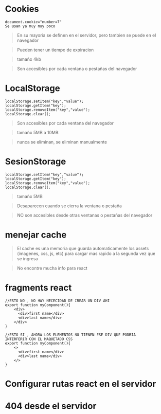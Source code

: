 
# Cookies
    document.cookie="number=7" 
    Se usan ya muy muy poco
>En su mayoria se definen en el servidor, pero tambien se puede en el navegador

>Pueden tener un tiempo de expiracion

>tamaño 4kb

>Son accesibles por cada ventana o pestañas del navegador


# LocalStorage

    localStorage.setItem("key","value");
    localStorage.getItem("key");
    localStorage.removeItem("key","value");
    localStorage.clear();

>Son accesibles por cada ventana del navegador

>tamaño 5MB a 10MB

>nunca se eliminan, se eliminan manualmente

# SesionStorage
    localStorage.setItem("key","value");
    localStorage.getItem("key");
    localStorage.removeItem("key","value");
    localStorage.clear();

>tamaño 5MB

>Desaparecen cuando se cierra la ventana o pestaña

>NO son accesibles desde otras ventanas o pestañas del navegador

# menejar cache

>El cache es una memoria que guarda automaticamente los assets (imagenes, css, js, etc) para cargar mas rapido a la segunda vez que se ingresa

>No encontre mucha info para react

# fragments react

    //ESTO NO , NO HAY NECECIDAD DE CREAR UN DIV AHI
    export function myComponent(){
        <div>
          <div>first name</div>
          <div>last name</div>
        </div>
    }

    //ESTO SI , AHORA LOS ELEMENTOS NO TIENEN ESE DIV QUE PODRIA INTERFERIR CON EL MAQUETADO CSS    
    export function myComponent(){
        <>
          <div>first name</div>
          <div>last name</div>
        </>
    }

# Configurar rutas react en el servidor

# 404 desde el servidor